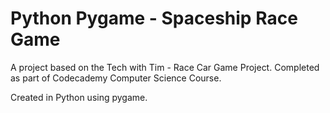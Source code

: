 # Python Pygame - Spaceship Race Game

A project based on the Tech with Tim - Race Car Game Project.
Completed as part of Codecademy Computer Science Course.

Created in Python using pygame.
